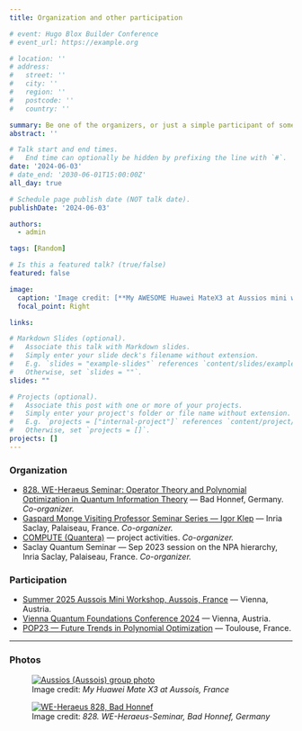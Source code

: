 ```yaml
---
title: Organization and other participation

# event: Hugo Blox Builder Conference
# event_url: https://example.org

# location: ''
# address:
#   street: ''
#   city: ''
#   region: ''
#   postcode: ''
#   country: ''

summary: Be one of the organizers, or just a simple participant of some fun conferences :)
abstract: ''

# Talk start and end times.
#   End time can optionally be hidden by prefixing the line with `#`.
date: '2024-06-03'
# date_end: '2030-06-01T15:00:00Z'
all_day: true

# Schedule page publish date (NOT talk date).
publishDate: '2024-06-03'

authors:
  - admin

tags: [Random]

# Is this a featured talk? (true/false)
featured: false

image:
  caption: 'Image credit: [**My AWESOME Huawei MateX3 at Aussios mini workshop**]()'
  focal_point: Right

links:

# Markdown Slides (optional).
#   Associate this talk with Markdown slides.
#   Simply enter your slide deck's filename without extension.
#   E.g. `slides = "example-slides"` references `content/slides/example-slides.md`.
#   Otherwise, set `slides = ""`.
slides: ""

# Projects (optional).
#   Associate this post with one or more of your projects.
#   Simply enter your project's folder or file name without extension.
#   E.g. `projects = ["internal-project"]` references `content/project/deep-learning/index.md`.
#   Otherwise, set `projects = []`.
projects: []
---
```


### Organization

- [828. WE-Heraeus Seminar: Operator Theory and Polynomial Optimization in Quantum Information Theory](https://indico.we-heraeus-stiftung.de/event/13/) — Bad Honnef, Germany. *Co-organizer.*
- [Gaspard Monge Visiting Professor Seminar Series — Igor Klep](https://project.inria.fr/gmvpseminars/) — Inria Saclay, Palaiseau, France. *Co-organizer.*
- [COMPUTE (Quantera)](https://project.inria.fr/compute/) — project activities. *Co-organizer.*
- Saclay Quantum Seminar — Sep 2023 session on the NPA hierarchy, Inria Saclay, Palaiseau, France. *Co-organizer.*


### Participation

- [Summer 2025 Aussois Mini Workshop, Aussois, France](https://vqf.iqoqi.oeaw.ac.at) — Vienna, Austria.
- [Vienna Quantum Foundations Conference 2024](https://vqf.iqoqi.oeaw.ac.at) — Vienna, Austria.
- [POP23 — Future Trends in Polynomial Optimization](https://homepages.laas.fr/henrion/pop23/) — Toulouse, France.

---


### Photos


<div class="grid grid-cols-1 sm:grid-cols-2 lg:grid-cols-2 gap-6 my-6">
  <figure class="text-center">
    <a href="aussois_group.jpg" target="_blank" rel="noopener" class="block">
      <img src="aussois_group.jpg"
           alt="Aussios (Aussois) group photo"
           loading="lazy"
           class="w-full h-auto rounded-2xl shadow-lg">
    </a>
    <figcaption class="text-xs text-gray-500 mt-2">
      Image credit: <em>My Huawei Mate X3 at Aussois, France</em>
    </figcaption>
  </figure>

  <figure class="text-center">
    <a href="WEH_828_2.jpg" target="_blank" rel="noopener" class="block">
      <img src="WEH_828_2.jpg"
           alt="WE-Heraeus 828, Bad Honnef"
           loading="lazy"
           class="w-full h-auto rounded-2xl shadow-lg">
    </a>
    <figcaption class="text-xs text-gray-500 mt-2">
      Image credit: <em>828. WE-Heraeus-Seminar, Bad Honnef, Germany</em>
    </figcaption>
  </figure>
</div>
